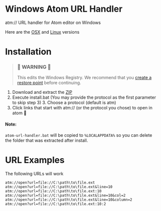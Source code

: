 # Windows Atom URL Handler
atm:// URL handler for Atom editor on Windows

Here are the [OSX](https://github.com/WizardOfOgz/atom-handler) and [Linux](https://github.com/eclemens/atom-url-handler) versions

# Installation

>### 🚨 **WARNING** 🚨
>
>This edits the Windows Registry. We recommend that you [create a restore point](https://support.microsoft.com/en-us/help/322756/how-to-back-up-and-restore-the-registry-in-windows) before continuing.

  1. Download and extract the [ZIP](https://github.com/UziTech/atom-url-handler/archive/master.zip)
  2. Execute install.bat (You may provide the protocol as the first parameter to skip step 3)
	3. Choose a protocol (default is atm)
  4. Click links that start with atm:// (or the protocol you chose) to open in atom 🎉

#### Note:

`atom-url-handler.bat` will be copied to `%LOCALAPPDATA%` so you can delete the folder that was extracted after install.

# URL Examples

The following URLs will work

```
atm://open?url=file://C:\path\to\file.ext
atm://open?url=file://C:\path\to\file.ext&line=10
atm://open?url=file://C:\path\to\file.ext:10
atm://open?url=file://C:\path\to\file.ext&line=10&col=2
atm://open?url=file://C:\path\to\file.ext&line=10&column=2
atm://open?url=file://C:\path\to\file.ext:10:2
```
